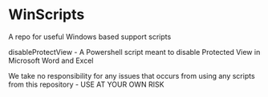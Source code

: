 # WinScripts
A repo for useful Windows based support scripts


disableProtectView - A Powershell script meant to disable Protected View in Microsoft Word and Excel

We take no responsibility for any issues that occurs from using any scripts from this repository - USE AT YOUR OWN RISK

